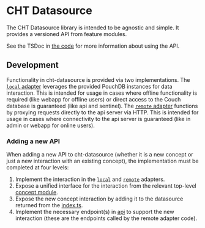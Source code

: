 # CHT Datasource

The CHT Datasource library is intended to be agnostic and simple. It provides a versioned API from feature modules.

See the TSDoc in [the code](./src/index.ts) for more information about using the API.

## Development

Functionality in cht-datasource is provided via two implementations. The [`local` adapter](./src/local) leverages the provided PouchDB instances for data interaction. This is intended for usage in cases where offline functionality is required (like webapp for offline users) or direct access to the Couch database is guaranteed (like api and sentinel).  The [`remote` adapter](./src/remote) functions by proxying requests directly to the api server via HTTP. This is intended for usage in cases where connectivity to the api server is guaranteed (like in admin or webapp for online users).

### Adding a new API

When adding a new API to cht-datasource (whether it is a new concept or just a new interaction with an existing concept), the implementation must be completed at four levels:

1) Implement the interaction in the [`local`](./src/local) and [`remote`](./src/remote) adapters.
2) Expose a unified interface for the interaction from the relevant top-level [concept module](./src).
3) Expose the new concept interaction by adding it to the datasource returned from the [index.ts](./src/index.ts).
4) Implement the necessary endpoint(s) in [api](../../api) to support the new interaction (these are the endpoints called by the remote adapter code).
